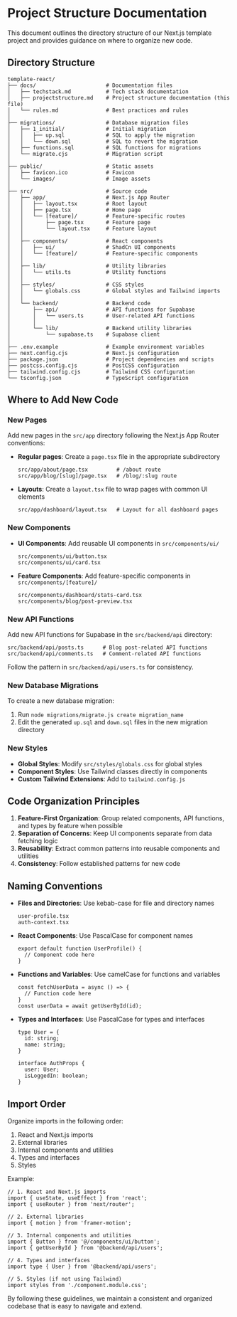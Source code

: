 # Project Structure Documentation

This document outlines the directory structure of our Next.js template project and provides guidance on where to organize new code.

## Directory Structure

```
template-react/
├── docs/                      # Documentation files
│   ├── techstack.md           # Tech stack documentation
│   ├── projectstructure.md    # Project structure documentation (this file)
│   └── rules.md               # Best practices and rules
│
├── migrations/                # Database migration files
│   ├── 1_initial/             # Initial migration
│   │   ├── up.sql             # SQL to apply the migration
│   │   └── down.sql           # SQL to revert the migration
│   ├── functions.sql          # SQL functions for migrations
│   └── migrate.cjs            # Migration script
│
├── public/                    # Static assets
│   ├── favicon.ico            # Favicon
│   └── images/                # Image assets
│
├── src/                       # Source code
│   ├── app/                   # Next.js App Router
│   │   ├── layout.tsx         # Root layout
│   │   ├── page.tsx           # Home page
│   │   └── [feature]/         # Feature-specific routes
│   │       ├── page.tsx       # Feature page
│   │       └── layout.tsx     # Feature layout
│   │
│   ├── components/            # React components
│   │   ├── ui/                # ShadCn UI components
│   │   └── [feature]/         # Feature-specific components
│   │
│   ├── lib/                   # Utility libraries
│   │   └── utils.ts           # Utility functions
│   │
│   ├── styles/                # CSS styles
│   │   └── globals.css        # Global styles and Tailwind imports
│   │
│   └── backend/               # Backend code
│       ├── api/               # API functions for Supabase
│       │   └── users.ts       # User-related API functions
│       │
│       └── lib/               # Backend utility libraries
│           └── supabase.ts    # Supabase client
│
├── .env.example               # Example environment variables
├── next.config.cjs            # Next.js configuration
├── package.json               # Project dependencies and scripts
├── postcss.config.cjs         # PostCSS configuration
├── tailwind.config.cjs        # Tailwind CSS configuration
└── tsconfig.json              # TypeScript configuration
```

## Where to Add New Code

### New Pages

Add new pages in the `src/app` directory following the Next.js App Router conventions:

- **Regular pages**: Create a `page.tsx` file in the appropriate subdirectory
  ```
  src/app/about/page.tsx         # /about route
  src/app/blog/[slug]/page.tsx   # /blog/:slug route
  ```

- **Layouts**: Create a `layout.tsx` file to wrap pages with common UI elements
  ```
  src/app/dashboard/layout.tsx   # Layout for all dashboard pages
  ```

### New Components

- **UI Components**: Add reusable UI components in `src/components/ui/`
  ```
  src/components/ui/button.tsx
  src/components/ui/card.tsx
  ```

- **Feature Components**: Add feature-specific components in `src/components/[feature]/`
  ```
  src/components/dashboard/stats-card.tsx
  src/components/blog/post-preview.tsx
  ```

### New API Functions

Add new API functions for Supabase in the `src/backend/api` directory:

```
src/backend/api/posts.ts      # Blog post-related API functions
src/backend/api/comments.ts   # Comment-related API functions
```

Follow the pattern in `src/backend/api/users.ts` for consistency.

### New Database Migrations

To create a new database migration:

1. Run `node migrations/migrate.js create migration_name`
2. Edit the generated `up.sql` and `down.sql` files in the new migration directory

### New Styles

- **Global Styles**: Modify `src/styles/globals.css` for global styles
- **Component Styles**: Use Tailwind classes directly in components
- **Custom Tailwind Extensions**: Add to `tailwind.config.js`

## Code Organization Principles

1. **Feature-First Organization**: Group related components, API functions, and types by feature when possible
2. **Separation of Concerns**: Keep UI components separate from data fetching logic
3. **Reusability**: Extract common patterns into reusable components and utilities
4. **Consistency**: Follow established patterns for new code

## Naming Conventions

- **Files and Directories**: Use kebab-case for file and directory names
  ```
  user-profile.tsx
  auth-context.tsx
  ```

- **React Components**: Use PascalCase for component names
  ```
  export default function UserProfile() {
    // Component code here
  }
  ```

- **Functions and Variables**: Use camelCase for functions and variables
  ```
  const fetchUserData = async () => {
    // Function code here
  }
  const userData = await getUserById(id);
  ```

- **Types and Interfaces**: Use PascalCase for types and interfaces
  ```
  type User = {
    id: string;
    name: string;
  }

  interface AuthProps {
    user: User;
    isLoggedIn: boolean;
  }
  ```

## Import Order

Organize imports in the following order:

1. React and Next.js imports
2. External libraries
3. Internal components and utilities
4. Types and interfaces
5. Styles

Example:
```tsx
// 1. React and Next.js imports
import { useState, useEffect } from 'react';
import { useRouter } from 'next/router';

// 2. External libraries
import { motion } from 'framer-motion';

// 3. Internal components and utilities
import { Button } from '@/components/ui/button';
import { getUserById } from '@backend/api/users';

// 4. Types and interfaces
import type { User } from '@backend/api/users';

// 5. Styles (if not using Tailwind)
import styles from './component.module.css';
```

By following these guidelines, we maintain a consistent and organized codebase that is easy to navigate and extend.
